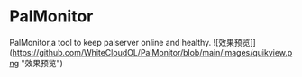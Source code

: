 # PalMonitor
PalMonitor,a tool to keep palserver online and healthy.
![效果预览]](https://github.com/WhiteCloudOL/PalMonitor/blob/main/images/quikview.png "效果预览")

